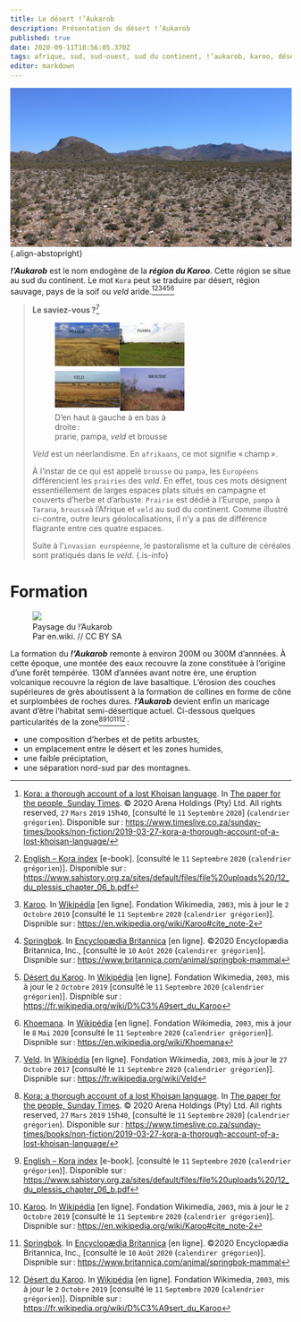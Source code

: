 ```yaml
---
title: Le désert ǃ’Aukarob
description: Présentation du désert ǃ’Aukarob
published: true
date: 2020-09-11T18:56:05.370Z
tags: afrique, sud, sud-ouest, sud du continent, ǃ’aukarob, karoo, désert, sud de l’afrique, kora, langue kora, ǃorakobab, khoemana, korana, langue korana, langue ǃorakobab, langue khoemana, ǃora, langue ǃora, griqua, langue griqua, veld, champs, désert !’aukarob, désert karoo
editor: markdown
---
```


![!’aukarob-in-front-from-winfried-bruenken-(amrum)_cc-by-sa.jpg](/images/geography/grassland/’aukarob/!’aukarob-in-front-from-winfried-bruenken-(amrum)_cc-by-sa.jpg){.align-abstopright}

***ǃ’Aukarob*** est le nom endogène de la ***région du Karoo***. Cette région se situe au sud du continent.
Le mot `Kora` peut se traduire par désert, région sauvage, pays de la soif ou *veld* aride.[^1][^2][^4][^5][^6][^7]

> **Le saviez-vous ?**[^3]
>
> <figure class="image image-style-align-right image_resized" style="width: 50%;"><img src="/images/geography/grassland/prarie-pampa-veld-brousse-by-ba-moun_cc-by-sa.png"><figcaption>D’en haut à gauche à en bas à droite :<br/>prarie, pampa, <i>veld</i> et brousse</figcaption></figure>
>
> *Veld* est un néerlandisme. En `afrikaans`, ce mot signifie « champ ».
> 
> À l’instar de ce qui est appelé `brousse` ou `pampa`, les `Européens` différencient les `prairies` des *veld*. En effet, tous ces mots désignent essentiellement de larges espaces plats situés en campagne et couverts d’herbe et d’arbuste.
> `Prairie` est dédié à l’Europe, `pampa` à `Tarana`, `brousse`à l’Afrique et `veld` au sud du continent. Comme illustré ci-contre, outre leurs géolocalisations, il n’y a pas de différence flagrante entre ces quatre espaces.
> 
> Suite à l’`invasion européenne`, le pastoralisme et la culture de céréales sont pratiqués dans le *veld*.
{.is-info}

# Formation

<figure class="image image-style-align-right image_resized" style="width: 50%;">
   <img src="/images/geography/grassland/’aukarob/karoo-from-en.wiki_cc-by-sa.jpg">
   <figcaption>
      Paysage du !’Aukarob<br/>
      Par en.wiki. // CC BY SA
   </figcaption>
</figure>

La formation du ***!’Aukarob*** remonte à environ 200M ou 300M d’annnées. À cette époque, une montée des eaux recouvre la zone constituée à l’origine d’une forêt tempérée. 130M d’années avant notre ère, une éruption volcanique recouvre la région de lave basaltique. L’érosion des couches supérieures de grès aboutissent à la formation de collines en forme de cône et surplombées de roches dures. ***!’Aukarob*** devient enfin un maricage avant d’être l’habitat semi-désertique actuel.
Ci-dessous quelques particularités de la zone[^1][^2][^4][^5][^6] :

- une composition d’herbes et de petits arbustes,
- un emplacement entre le désert et les zones humides,
- une faible préciptation,
- une séparation nord-sud par des montagnes.

[^1]: [Kora: a thorough account of a lost Khoisan language](https://www.timeslive.co.za/sunday-times/books/non-fiction/2019-03-27-kora-a-thorough-account-of-a-lost-khoisan-language/). In [The paper for the people, Sunday Times](https://www.timeslive.co.za/sunday-times).  © 2020 Arena Holdings (Pty) Ltd. All rights reserved, `27` `Mars` `2019` `15`h`40`, [consulté le `11` `Septembre` `2020`] (`calendrier grégorien`). Disponible sur : https://www.timeslive.co.za/sunday-times/books/non-fiction/2019-03-27-kora-a-thorough-account-of-a-lost-khoisan-language/

[^2]: [English – Kora index](https://www.sahistory.org.za/sites/default/files/file%20uploads%20/12_du_plessis_chapter_06_b.pdf) [e-book]. [consulté le `11` `Septembre` `2020` (`calendrier grégorien`)]. Disponible sur : https://www.sahistory.org.za/sites/default/files/file%20uploads%20/12_du_plessis_chapter_06_b.pdf

[^3]: [Veld](https://fr.wikipedia.org/wiki/Veld). In [Wikipédia](https://wikipedia.org) [en ligne]. Fondation Wikimedia, `2003`, mis à jour le `27` `Octobre` `2017` [consulté le `11` `Septembre` `2020` (`calendrier grégorien`)]. Dispnible sur : https://fr.wikipedia.org/wiki/Veld

[^4]: [Karoo](https://en.wikipedia.org/wiki/Karoo#cite_note-2). In [Wikipédia](https://wikipedia.org) [en ligne]. Fondation Wikimedia, `2003`, mis à jour le `2` `Octobre` `2019` [consulté le `11` `Septembre` `2020` (`calendrier grégorien`)]. Dispnible sur : https://en.wikipedia.org/wiki/Karoo#cite_note-2

[^5]: [Springbok](https://www.britannica.com/animal/springbok-mammal). In [Encyclopædia Britannica](https://www.britannica.com/) [en ligne]. ©2020 Encyclopædia Britannica, Inc., [consulté le `10` `Août` `2020` (`calendirer grégorien`)]. Dispnible sur : https://www.britannica.com/animal/springbok-mammal

[^6]: [Désert du Karoo](https://fr.wikipedia.org/wiki/D%C3%A9sert_du_Karoo). In [Wikipédia](https://wikipedia.org) [en ligne]. Fondation Wikimedia, `2003`, mis à jour le `2` `Octobre` `2019` [consulté le `11` `Septembre` `2020` (`calendrier grégorien`)]. Dispnible sur : https://fr.wikipedia.org/wiki/D%C3%A9sert_du_Karoo

[^7]: [Khoemana](https://en.wikipedia.org/wiki/Khoemana). In [Wikipédia](https://wikipedia.org) [en ligne]. Fondation Wikimedia, `2003`, mis à jour le `8` `Mai` `2020` [consulté le `11` `Septembre` `2020` (`calendrier grégorien`)]. Dispnible sur : https://en.wikipedia.org/wiki/Khoemana